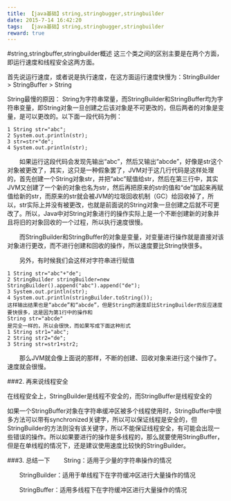 ```yaml
---
title: 【java基础】string,stringbugger,stringbuilder
date: 2015-7-14 16:42:20
tags:  【java基础】string,stringbugger,stringbuilder
reward: true
---
```


#string,stringbuffer,stringbuilder概述
这三个类之间的区别主要是在两个方面，即运行速度和线程安全这两方面。

<!--more-->
首先说运行速度，或者说是执行速度，在这方面运行速度快慢为：StringBuilder > StringBuffer > String
 >
String最慢的原因：
String为字符串常量，而StringBuilder和StringBuffer均为字符串变量，即String对象一旦创建之后该对象是不可更改的，但后两者的对象是变量，是可以更改的。以下面一段代码为例：


	1 String str="abc";
	2 System.out.println(str);
	3 str=str+"de";
	4 System.out.println(str);
 

　　如果运行这段代码会发现先输出“abc”，然后又输出“abcde”，好像是str这个对象被更改了，其实，这只是一种假象罢了，JVM对于这几行代码是这样处理的，首先创建一个String对象str，并把“abc”赋值给str，然后在第三行中，其实JVM又创建了一个新的对象也名为str，然后再把原来的str的值和“de”加起来再赋值给新的str，而原来的str就会被JVM的垃圾回收机制（GC）给回收掉了，所以，str实际上并没有被更改，也就是前面说的String对象一旦创建之后就不可更改了。所以，Java中对String对象进行的操作实际上是一个不断创建新的对象并且将旧的对象回收的一个过程，所以执行速度很慢。

　　而StringBuilder和StringBuffer的对象是变量，对变量进行操作就是直接对该对象进行更改，而不进行创建和回收的操作，所以速度要比String快很多。

　　另外，有时候我们会这样对字符串进行赋值

	1 String str="abc"+"de";
	2 StringBuilder stringBuilder=new StringBuilder().append("abc").append("de");
	3 System.out.println(str);
	4 System.out.println(stringBuilder.toString());
	这样输出结果也是“abcde”和“abcde”，但是String的速度却比StringBuilder的反应速度要快很多，这是因为第1行中的操作和
	String str="abcde"
	是完全一样的，所以会很快，而如果写成下面这种形式
	1 String str1="abc";
	2 String str2="de";
	3 String str=str1+str2;
　　那么JVM就会像上面说的那样，不断的创建、回收对象来进行这个操作了。速度就会很慢。

###2. 再来说线程安全

在线程安全上，StringBuilder是线程不安全的，而StringBuffer是线程安全的

如果一个StringBuffer对象在字符串缓冲区被多个线程使用时，StringBuffer中很多方法可以带有synchronized关键字，所以可以保证线程是安全的，但StringBuilder的方法则没有该关键字，所以不能保证线程安全，有可能会出现一些错误的操作。所以如果要进行的操作是多线程的，那么就要使用StringBuffer，但是在单线程的情况下，还是建议使用速度比较快的StringBuilder。

###3. 总结一下
　　String：适用于少量的字符串操作的情况

　　StringBuilder：适用于单线程下在字符缓冲区进行大量操作的情况

　　StringBuffer：适用多线程下在字符缓冲区进行大量操作的情况
